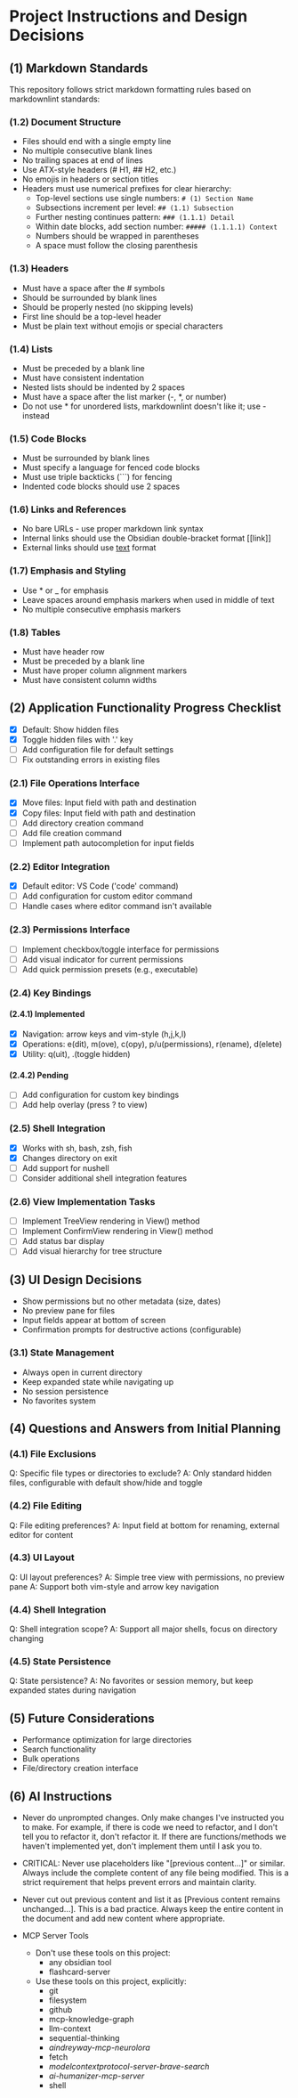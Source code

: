 # Project Instructions and Design Decisions

## (1) Markdown Standards

This repository follows strict markdown formatting rules based on markdownlint standards:

### (1.2) Document Structure

- Files should end with a single empty line
- No multiple consecutive blank lines
- No trailing spaces at end of lines
- Use ATX-style headers (# H1, ## H2, etc.)
- No emojis in headers or section titles
- Headers must use numerical prefixes for clear hierarchy:
  - Top-level sections use single numbers: `# (1) Section Name`
  - Subsections increment per level: `## (1.1) Subsection`
  - Further nesting continues pattern: `### (1.1.1) Detail`
  - Within date blocks, add section number: `##### (1.1.1.1) Context`
  - Numbers should be wrapped in parentheses
  - A space must follow the closing parenthesis

### (1.3) Headers

- Must have a space after the # symbols
- Should be surrounded by blank lines
- Should be properly nested (no skipping levels)
- First line should be a top-level header
- Must be plain text without emojis or special characters

### (1.4) Lists

- Must be preceded by a blank line
- Must have consistent indentation
- Nested lists should be indented by 2 spaces
- Must have a space after the list marker (-, *, or number)
- Do not use * for unordered lists, markdownlint doesn't like it; use - instead

### (1.5) Code Blocks

- Must be surrounded by blank lines
- Must specify a language for fenced code blocks
- Must use triple backticks (```) for fencing
- Indented code blocks should use 2 spaces

### (1.6) Links and References

- No bare URLs - use proper markdown link syntax
- Internal links should use the Obsidian double-bracket format [[link]]
- External links should use [text](url) format

### (1.7) Emphasis and Styling

- Use * or _ for emphasis
- Leave spaces around emphasis markers when used in middle of text
- No multiple consecutive emphasis markers

### (1.8) Tables

- Must have header row
- Must be preceded by a blank line
- Must have proper column alignment markers
- Must have consistent column widths

## (2) Application Functionality Progress Checklist

- [x] Default: Show hidden files
- [x] Toggle hidden files with '.' key
- [ ] Add configuration file for default settings
- [ ] Fix outstanding errors in existing files

### (2.1) File Operations Interface

- [x] Move files: Input field with path and destination
- [x] Copy files: Input field with path and destination
- [ ] Add directory creation command
- [ ] Add file creation command
- [ ] Implement path autocompletion for input fields

### (2.2) Editor Integration

- [x] Default editor: VS Code ('code' command)
- [ ] Add configuration for custom editor command
- [ ] Handle cases where editor command isn't available

### (2.3) Permissions Interface

- [ ] Implement checkbox/toggle interface for permissions
- [ ] Add visual indicator for current permissions
- [ ] Add quick permission presets (e.g., executable)

### (2.4) Key Bindings

#### (2.4.1) Implemented

- [x] Navigation: arrow keys and vim-style (h,j,k,l)
- [x] Operations: e(dit), m(ove), c(opy), p/u(permissions), r(ename), d(elete)
- [x] Utility: q(uit), .(toggle hidden)

#### (2.4.2) Pending

- [ ] Add configuration for custom key bindings
- [ ] Add help overlay (press ? to view)

### (2.5) Shell Integration

- [x] Works with sh, bash, zsh, fish
- [x] Changes directory on exit
- [ ] Add support for nushell
- [ ] Consider additional shell integration features

### (2.6) View Implementation Tasks

- [ ] Implement TreeView rendering in View() method
- [ ] Implement ConfirmView rendering in View() method
- [ ] Add status bar display
- [ ] Add visual hierarchy for tree structure

## (3) UI Design Decisions

- Show permissions but no other metadata (size, dates)
- No preview pane for files
- Input fields appear at bottom of screen
- Confirmation prompts for destructive actions (configurable)

### (3.1) State Management

- Always open in current directory
- Keep expanded state while navigating up
- No session persistence
- No favorites system

## (4) Questions and Answers from Initial Planning

### (4.1) File Exclusions

Q: Specific file types or directories to exclude?
A: Only standard hidden files, configurable with default show/hide and toggle

### (4.2) File Editing

Q: File editing preferences?
A: Input field at bottom for renaming, external editor for content

### (4.3) UI Layout

Q: UI layout preferences?
A: Simple tree view with permissions, no preview pane
A: Support both vim-style and arrow key navigation

### (4.4) Shell Integration

Q: Shell integration scope?
A: Support all major shells, focus on directory changing

### (4.5) State Persistence

Q: State persistence?
A: No favorites or session memory, but keep expanded states during navigation

## (5) Future Considerations

- Performance optimization for large directories
- Search functionality
- Bulk operations
- File/directory creation interface

## (6) AI Instructions

- Never do unprompted changes. Only make changes I've instructed you to make. For example, if there is code we need to refactor, and I don't tell you to refactor it, don't refactor it. If there are functions/methods we haven't implemented yet, don't implement them until I ask you to.

- CRITICAL: Never use placeholders like "[previous content...]" or similar. Always include the complete content of any file being modified. This is a strict requirement that helps prevent errors and maintain clarity.

- Never cut out previous content and list it as [Previous content remains unchanged...]. This is a bad practice. Always keep the entire content in the document and add new content where appropriate.

- MCP Server Tools
   - Don't use these tools on this project:
      - any obsidian tool
      - flashcard-server
   - Use these tools on this project, explicitly:
      - git
      - filesystem
      - github
      - mcp-knowledge-graph
      - llm-context
      - sequential-thinking
      - *aindreyway-mcp-neurolora*
      - fetch
      - *modelcontextprotocol-server-brave-search*
      - *ai-humanizer-mcp-server*
      - shell